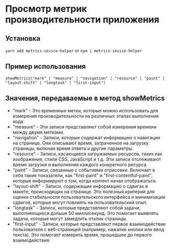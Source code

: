 <h1>Просмотр метрик производительности приложения</h1>
<h2>Установка</h2>
<code>yarn add metrics-sevice-helper</code>
or
<code>npm i metrics-sevice-helper</code>
<h2>Пример использования</h2>
<code>showMetrics("mark" | "measure" | "navigation" | "resource" | "paint" | "layout-shift" | "longtask" | "first-input")</code>
<h2>Значения, передаваемые в метод showMetrics</h2>
<ul>
    <li>"mark" - Это временные метки, которые можно использовать для измерения производительности на различных этапах выполнения кода.</li>
    <li>"measure" - Эти записи представляют собой измерения времени между двумя метками.</li>
    <li>"navigation" - Записи, которые содержат информацию о навигации на странице. Они описывают время, затраченное на загрузку страницы, включая время ответа и другие параметры.</li>
    <li>"resource" - Записи, касающиеся загружаемых ресурсов, таких как изображения, стили CSS, JavaScript и т.д. Эти записи отслеживают время загрузки и выполнения каждого конкретного ресурса.</li>
    <li>"paint" - Записи, связанные с событиями отрисовки. Включает в себя такие показатели, как "first-paint" и "first-contentful-paint", которые информируют о том, когда контент начал отображаться.</li>
    <li>"layout-shift" - Записи, содержащие информацию о сдвигах в макете, происходящих на странице. Это полезный критерий для оценки стабильности пользовательского интерфейса и минимизации сдвигов, которые могут повлиять на пользовательский опыт.</li>
    <li>"longtask" - Записи, которые представляют собой задачи, выполняющиеся дольше 50 миллисекунд. Это помогает выявлять задачи, которые могут замедлить отклик страницы.</li>
    <li>"first-input" - Записи, которые представляют первое взаимодействие пользователя с веб-страницей (например, нажатие кнопки или ввод текста). Это помогает измерить время, прошедшее до первого взаимодействия.</li>
</ul>